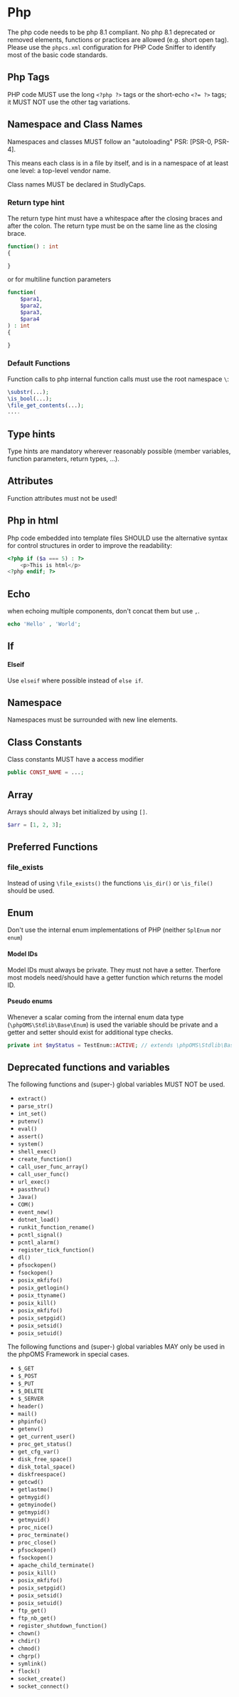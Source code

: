 # Php

The php code needs to be php 8.1 compliant. No php 8.1 deprecated or removed elements, functions or practices are allowed (e.g. short open tag). Please use the `phpcs.xml` configuration for PHP Code Sniffer to identify most of the basic code standards.

##  Php Tags

PHP code MUST use the long `<?php ?>` tags or the short-echo `<?= ?>` tags; it MUST NOT use the other tag variations.

## Namespace and Class Names

Namespaces and classes MUST follow an "autoloading" PSR: [PSR-0, PSR-4].

This means each class is in a file by itself, and is in a namespace of at least one level: a top-level vendor name.

Class names MUST be declared in StudlyCaps.

### Return type hint

The return type hint must have a whitespace after the closing braces and after the colon. The return type must be on the same line as the closing brace.

```php
function() : int
{

}
```

or for multiline function parameters

```php
function(
	$para1,
	$para2,
	$para3,
	$para4
) : int
{

}
```

### Default Functions

Function calls to php internal function calls must use the root namespace `\`:

```php
\substr(...);
\is_bool(...);
\file_get_contents(...);
....
```

## Type hints

Type hints are mandatory wherever reasonably possible (member variables, function parameters, return types, ...).

## Attributes

Function attributes must not be used!

## Php in html

Php code embedded into template files SHOULD use the alternative syntax for control structures in order to improve the readability:

```php
<?php if ($a === 5) : ?>
    <p>This is html</p>
<?php endif; ?>
```

## Echo

when echoing multiple components, don't concat them but use `,`.

```php
echo 'Hello' , 'World';
```

## If

#### Elseif

Use `elseif` where possible instead of `else if`.

## Namespace

Namespaces must be surrounded with new line elements.

## Class Constants

Class constants MUST have a access modifier

```php
public CONST_NAME = ...;
```

## Array

Arrays should always bet initialized by using `[]`.

```php
$arr = [1, 2, 3];
```

## Preferred Functions

### file_exists

Instead of using `\file_exists()` the functions `\is_dir()` or `\is_file()` should be used.

## Enum

Don't use the internal enum implementations of PHP (neither `SplEnum` nor `enum`)

#### Model IDs

Model IDs must always be private. They must not have a setter. Therfore most models need/should have a getter function which returns the model ID.

#### Pseudo enums

Whenever a scalar coming from the internal enum data type (`\phpOMS\Stdlib\Base\Enum`) is used the variable should be private and a getter and setter should exist for additional type checks.

```php
private int $myStatus = TestEnum::ACTIVE; // extends \phpOMS\Stdlib\Base\Enum
```

## Deprecated functions and variables

The following functions and (super-) global variables MUST NOT be used.

* `extract()`
* `parse_str()`
* `int_set()`
* `putenv()`
* `eval()`
* `assert()`
* `system()`
* `shell_exec()`
* `create_function()`
* `call_user_func_array()`
* `call_user_func()`
* `url_exec()`
* `passthru()`
* `Java()`
* `COM()`
* `event_new()`
* `dotnet_load()`
* `runkit_function_rename()`
* `pcntl_signal()`
* `pcntl_alarm()`
* `register_tick_function()`
* `dl()`
* `pfsockopen()`
* `fsockopen()`
* `posix_mkfifo()`
* `posix_getlogin()`
* `posix_ttyname()`
* `posix_kill()`
* `posix_mkfifo()`
* `posix_setpgid()`
* `posix_setsid()`
* `posix_setuid()`

The following functions and (super-) global variables MAY only be used in the phpOMS Framework in special cases.

* `$_GET`
* `$_POST`
* `$_PUT`
* `$_DELETE`
* `$_SERVER`
* `header()`
* `mail()`
* `phpinfo()`
* `getenv()`
* `get_current_user()`
* `proc_get_status()`
* `get_cfg_var()`
* `disk_free_space()`
* `disk_total_space()`
* `diskfreespace()`
* `getcwd()`
* `getlastmo()`
* `getmygid()`
* `getmyinode()`
* `getmypid()`
* `getmyuid()`
* `proc_nice()`
* `proc_terminate()`
* `proc_close()`
* `pfsockopen()`
* `fsockopen()`
* `apache_child_terminate()`
* `posix_kill()`
* `posix_mkfifo()`
* `posix_setpgid()`
* `posix_setsid()`
* `posix_setuid()`
* `ftp_get()`
* `ftp_nb_get()`
* `register_shutdown_function()`
* `chown()`
* `chdir()`
* `chmod()`
* `chgrp()`
* `symlink()`
* `flock()`
* `socket_create()`
* `socket_connect()`
